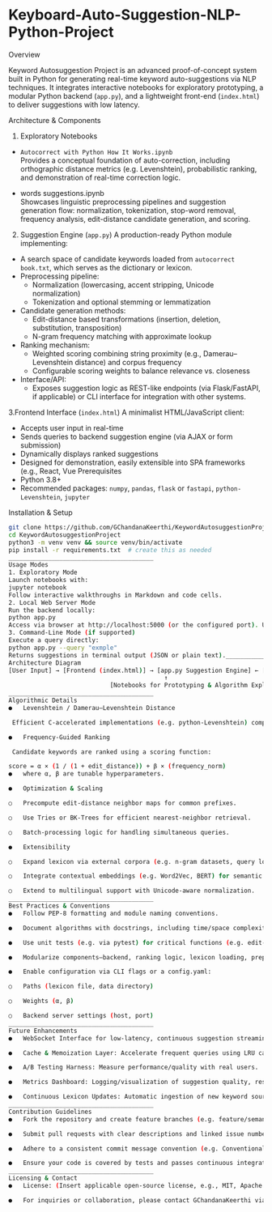 # Keyboard-Auto-Suggestion-NLP-Python-Project
Overview

Keyword Autosuggestion Project is an advanced proof-of-concept system built in Python for generating real-time keyword auto-suggestions via NLP techniques. It integrates interactive notebooks for exploratory prototyping, a modular Python backend (`app.py`), and a lightweight front-end (`index.html`) to deliver suggestions with low latency.

 Architecture & Components

1. Exploratory Notebooks
- `Autocorrect with Python How It Works.ipynb`  
  Provides a conceptual foundation of auto-correction, including orthographic distance metrics (e.g. Levenshtein), probabilistic ranking, and demonstration of real-time correction logic.
  
- words suggestions.ipynb  
  Showcases linguistic preprocessing pipelines and suggestion generation flow: normalization, tokenization, stop-word removal, frequency analysis, edit-distance candidate generation, and scoring.

2. Suggestion Engine (`app.py`)
A production-ready Python module implementing:
- A search space of candidate keywords loaded from `autocorrect book.txt`, which serves as the dictionary or lexicon.
- Preprocessing pipeline:
  - Normalization (lowercasing, accent stripping, Unicode normalization)
  - Tokenization and optional stemming or lemmatization
- Candidate generation methods:
  - Edit-distance based transformations (insertion, deletion, substitution, transposition)
  - N-gram frequency matching with approximate lookup
- Ranking mechanism:
  - Weighted scoring combining string proximity (e.g., Damerau–Levenshtein distance) and corpus frequency
  - Configurable scoring weights to balance relevance vs. closeness
- Interface/API:
  - Exposes suggestion logic as REST-like endpoints (via Flask/FastAPI, if applicable) or CLI interface for integration with other systems.

3.Frontend Interface (`index.html`)
A minimalist HTML/JavaScript client:
- Accepts user input in real-time
- Sends queries to backend suggestion engine (via AJAX or form submission)
- Dynamically displays ranked suggestions
- Designed for demonstration, easily extensible into SPA frameworks (e.g., React, Vue
Prerequisites
- Python 3.8+
- Recommended packages: `numpy`, `pandas`, `flask` or `fastapi`, `python-Levenshtein`, `jupyter`

Installation & Setup

```bash
git clone https://github.com/GChandanaKeerthi/KeywordAutosuggestionProject.git
cd KeywordAutosuggestionProject
python3 -m venv venv && source venv/bin/activate
pip install -r requirements.txt  # create this as needed
________________________________________
Usage Modes
1. Exploratory Mode
Launch notebooks with:
jupyter notebook
Follow interactive walkthroughs in Markdown and code cells.
2. Local Web Server Mode
Run the backend locally:
python app.py
Access via browser at http://localhost:5000 (or the configured port). Use index.html to interactively test suggestions.
3. Command-Line Mode (if supported)
Execute a query directly:
python app.py --query "exmple"
Returns suggestions in terminal output (JSON or plain text).________________________________________
Architecture Diagram
[User Input] → [Frontend (index.html)] → [app.py Suggestion Engine] ← [Lexicon (autocorrect book.txt)]
                                           ↑
                            [Notebooks for Prototyping & Algorithm Exploration]
________________________________________
Algorithmic Details
●	Levenshtein / Damerau–Levenshtein Distance

 Efficient C-accelerated implementations (e.g. python-Levenshtein) compute minimal edit operations to generate candidate suggestions.

●	Frequency-Guided Ranking

 Candidate keywords are ranked using a scoring function:

score = α × (1 / (1 + edit_distance)) + β × (frequency_norm)
●	where α, β are tunable hyperparameters.

●	Optimization & Scaling

○	Precompute edit-distance neighbor maps for common prefixes.

○	Use Tries or BK-Trees for efficient nearest-neighbor retrieval.

○	Batch-processing logic for handling simultaneous queries.

●	Extensibility

○	Expand lexicon via external corpora (e.g. n-gram datasets, query logs).

○	Integrate contextual embeddings (e.g. Word2Vec, BERT) for semantic suggestion enhancement.

○	Extend to multilingual support with Unicode-aware normalization.
________________________________________
Best Practices & Conventions
●	Follow PEP-8 formatting and module naming conventions.

●	Document algorithms with docstrings, including time/space complexity.

●	Use unit tests (e.g. via pytest) for critical functions (e.g. edit-distance, ranking).

●	Modularize components—backend, ranking logic, lexicon loading, preprocessing—for maintainability.

●	Enable configuration via CLI flags or a config.yaml:

○	Paths (lexicon file, data directory)

○	Weights (α, β)

○	Backend server settings (host, port)
________________________________________
Future Enhancements
●	WebSocket Interface for low-latency, continuous suggestion streaming.

●	Cache & Memoization Layer: Accelerate frequent queries using LRU caches or Redis.

●	A/B Testing Harness: Measure performance/quality with real users.

●	Metrics Dashboard: Logging/visualization of suggestion quality, response times, algorithm effectiveness.

●	Continuous Lexicon Updates: Automatic ingestion of new keyword sources or search trends.
________________________________________
Contribution Guidelines
●	Fork the repository and create feature branches (e.g. feature/semantic-ranker).

●	Submit pull requests with clear descriptions and linked issue numbers.

●	Adhere to a consistent commit message convention (e.g. Conventional Commits).

●	Ensure your code is covered by tests and passes continuous integration checks.
________________________________________
Licensing & Contact
●	License: (Insert applicable open-source license, e.g., MIT, Apache 2.0)

●	For inquiries or collaboration, please contact GChandanaKeerthi via GitHub.
